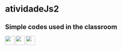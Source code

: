 # atividadeJs2
<h2 color=green>Simple codes used in the classroom </h2>



<div>

<img width=30px height=30px src="https://cdn.jsdelivr.net/gh/devicons/devicon/icons/css3/css3-original.svg" />
<img width=30px height=30px src="https://cdn.jsdelivr.net/gh/devicons/devicon/icons/javascript/javascript-original.svg" />
<img width=30px height=30px src="https://cdn.jsdelivr.net/gh/devicons/devicon/icons/html5/html5-original.svg" />
          
</div>                  
